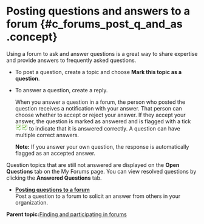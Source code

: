 # Posting questions and answers to a forum {#c_forums_post_q_and_as .concept}

Using a forum to ask and answer questions is a great way to share expertise and provide answers to frequently asked questions.

-   To post a question, create a topic and choose **Mark this topic as a question**.
-   To answer a question, create a reply.

    When you answer a question in a forum, the person who posted the question receives a notification with your answer. That person can choose whether to accept or reject your answer. If they accept your answer, the question is marked as answered and is flagged with a tick ![Tick denotes an accepted answer](completed_16x16.gif)![Tick denotes an accepted answer](completed_16x16.gif) to indicate that it is answered correctly. A question can have multiple correct answers.

    **Note:** If you answer your own question, the response is automatically flagged as an accepted answer.


Question topics that are still not answered are displayed on the **Open Questions** tab on the My Forums page. You can view resolved questions by clicking the **Answered Questions** tab.

-   **[Posting questions to a forum](../forums/t_forums_post_qs.md)**  
Post a question to a forum to solicit an answer from others in your organization.

**Parent topic:**[Finding and participating in forums](../forums/t_forums_view_topics.md)

